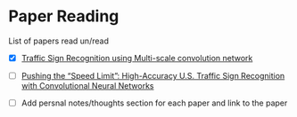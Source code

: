 # Paper Reading
List of papers read un/read


- [x] [Traffic Sign Recognition using Multi-scale convolution network](http://yann.lecun.com/exdb/publis/pdf/sermanet-ijcnn-11.pdf)
- [ ] [Pushing the “Speed Limit”: High-Accuracy U.S. Traffic Sign Recognition with Convolutional Neural Networks](http://cvrr.ucsd.edu/publications/2016/Li_final.pdf)



- [ ] Add persnal notes/thoughts section for each paper and link to the paper
